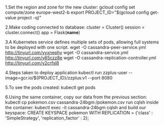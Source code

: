 1.Set the region and zone for the new cluster:
gcloud config set compute/zone europe-west2-b
export PROJECT_ID="$(gcloud config get-value project -q)"

2.Make coding connected to database:
cluster = Cluster()
session = cluster.connect()
app = Flask(__name__)

3.A Kubernetes service defines multiple sets of pods, allowing full systems to be deployed with one script.
wget -O cassandra-peer-service.yml http://tinyurl.com/yyxnephy
wget -O cassandra-service.yml http://tinyurl.com/y65czz8e
wget -O cassandra-replication-controller.yml http://tinyurl.com/y2crfsl8

4.Steps taken to deploy application
kubectl run zzplus-user --image=gcr.io/${PROJECT_ID}/zzplus:v1
--port 8080

5.To see the pods created:
kubectl get pods

6.Using the same container, copy our data from the previous section:
kubectl cp pokemon.csv cassandra-24bgm:/pokemon.csv
run cqlsh inside the container:
kubectl exec -it cassandra-24bgm cqlsh
and build our keyspace:
CREATE KEYSPACE pokemon WITH REPLICATION =
{'class' : 'SimpleStrategy', 'replication_factor' : 2};



